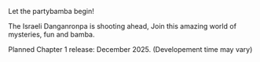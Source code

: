 Let the partybamba begin!

The Israeli Danganronpa is shooting ahead,
Join this amazing world of mysteries, fun and bamba.

Planned Chapter 1 release: December 2025.
(Developement time may vary)

